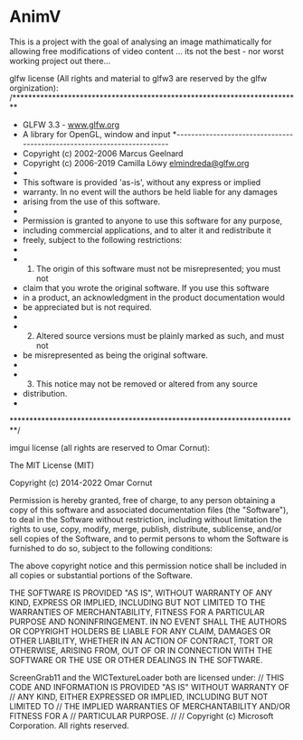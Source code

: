 # AnimV
This is a project with the goal of analysing an image mathimatically for allowing free modifications of video content
... its not the best - nor worst working project out there... 


glfw license (All rights and material to glfw3 are reserved by the glfw orginization):
/*************************************************************************
 * GLFW 3.3 - www.glfw.org
 * A library for OpenGL, window and input
 *------------------------------------------------------------------------
 * Copyright (c) 2002-2006 Marcus Geelnard
 * Copyright (c) 2006-2019 Camilla Löwy <elmindreda@glfw.org>
 *
 * This software is provided 'as-is', without any express or implied
 * warranty. In no event will the authors be held liable for any damages
 * arising from the use of this software.
 *
 * Permission is granted to anyone to use this software for any purpose,
 * including commercial applications, and to alter it and redistribute it
 * freely, subject to the following restrictions:
 *
 * 1. The origin of this software must not be misrepresented; you must not
 *    claim that you wrote the original software. If you use this software
 *    in a product, an acknowledgment in the product documentation would
 *    be appreciated but is not required.
 *
 * 2. Altered source versions must be plainly marked as such, and must not
 *    be misrepresented as being the original software.
 *
 * 3. This notice may not be removed or altered from any source
 *    distribution.
 *
 *************************************************************************/


imgui license (all rights are reserved to Omar Cornut):

The MIT License (MIT)

Copyright (c) 2014-2022 Omar Cornut

Permission is hereby granted, free of charge, to any person obtaining a copy
of this software and associated documentation files (the "Software"), to deal
in the Software without restriction, including without limitation the rights
to use, copy, modify, merge, publish, distribute, sublicense, and/or sell
copies of the Software, and to permit persons to whom the Software is
furnished to do so, subject to the following conditions:

The above copyright notice and this permission notice shall be included in all
copies or substantial portions of the Software.

THE SOFTWARE IS PROVIDED "AS IS", WITHOUT WARRANTY OF ANY KIND, EXPRESS OR
IMPLIED, INCLUDING BUT NOT LIMITED TO THE WARRANTIES OF MERCHANTABILITY,
FITNESS FOR A PARTICULAR PURPOSE AND NONINFRINGEMENT. IN NO EVENT SHALL THE
AUTHORS OR COPYRIGHT HOLDERS BE LIABLE FOR ANY CLAIM, DAMAGES OR OTHER
LIABILITY, WHETHER IN AN ACTION OF CONTRACT, TORT OR OTHERWISE, ARISING FROM,
OUT OF OR IN CONNECTION WITH THE SOFTWARE OR THE USE OR OTHER DEALINGS IN THE
SOFTWARE.



ScreenGrab11 and the WICTextureLoader both are licensed under:
// THIS CODE AND INFORMATION IS PROVIDED "AS IS" WITHOUT WARRANTY OF
// ANY KIND, EITHER EXPRESSED OR IMPLIED, INCLUDING BUT NOT LIMITED TO
// THE IMPLIED WARRANTIES OF MERCHANTABILITY AND/OR FITNESS FOR A
// PARTICULAR PURPOSE.
//
// Copyright (c) Microsoft Corporation. All rights reserved.
